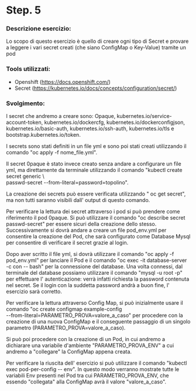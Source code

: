
# Step. 5
### Descrizione esercizio:

Lo scopo di questo esercizio è quello di creare ogni tipo di Secret e provare a leggere i vari secret creati (che siano ConfigMap o Key-Value) tramite un pod
### Tools utilizzati:

- Openshift (https://docs.openshift.com/)
- Secret (https://kubernetes.io/docs/concepts/configuration/secret/)

### Svolgimento:
I secret che andremo a creare sono: Opaque, kubernetes.io/service-account-token, kubernetes.io/dockercfg, kubernetes.io/dockerconfigjson, kubernetes.io/basic-auth,	kubernetes.io/ssh-auth, kubernetes.io/tls e bootstrap.kubernetes.io/token.

I secrets sono stati definiti in un file yml e sono poi stati creati utilizzando il comando "oc apply -f nome_file.yml". 

Il secret 0paque è stato invece creato senza andare a configurare un file yml, ma direttamente da terminale utilizzando il comando "kubectl create secret generic \        
       passwd-secret --from-literal=password=topolino".

La creazione dei secrets può essere verificata utilizzando " oc get secret", ma non tutti saranno visibili dall' output di questo comando.

Per verificare la lettura dei secret attraverso i pod si può prendere come riferimento il pod 0paque. Si può utilizzare il comando "oc describe secret passwd-secret" per essere sicuri della creazione dello stesso. 
Successivamente si dovrà andare a creare un file pod_env.yml per consentire la creazione del Pod, che sarà configurato come Database Mysql per consentire di verificare il secret grazie al login.

Dopo aver scritto il file yml, si dovrà utilizzare il comando "oc apply -f pod_env.yml" per lanciare il Pod e il comando "oc exec -it database-server -c con -- bash" per la connessione del database. Una volta connessi, dal terminale del database possiamo utilizzare il comando "mysql -u root -p" per effettuare l' autenticazione: verrà infatti richiesta la password contenuta nel secret. Se il login con la suddetta password andrà a buon fine, l' esercizio sarà corretto.

Per verificare la lettura attraverso Config Map, si può inizialmente usare il comando "oc create configmap example-config \
 --from-literal=PARAMETRO_PROVA=valore_a_caso" per procedere con la creazione di una nuova ConfigMap e il conseguente passaggio di un singolo parametro (PARAMETRO_PROVA=valore_a_caso).

 Si può poi procedere con la creazione di un Pod, in cui andremo a dichiarare una variabile d'ambiente "PARAMETRO_PROVA_ENV" a cui andremo a "collegare" la ConfigMap appena creata. 

Per verificare la riuscita dell' esercizio si può utilizzare il comando "kubectl exec pod-per-config -- env". In questo modo verranno mostrate tutte le variabili Env presenti nel Pod tra cui PARAMETRO_PROVA_ENV, che essendo "collegata" alla ConfigMap avrà il valore "valore_a_caso".
